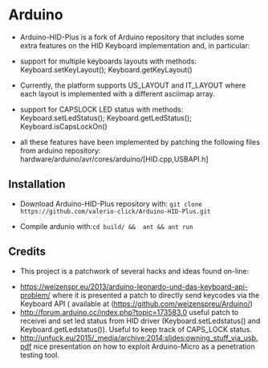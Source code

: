 Arduino
========

* Arduino-HID-Plus is a fork of Arduino repository that includes some extra 
features on the HID Keyboard implementation and, in particular:

* support for multiple keyboards layouts with methods: Keyboard.setKeyLayout(); Keyboard.getKeyLayout()

* Currently, the platform supports US_LAYOUT and IT_LAYOUT where each layout is implemented with a different asciimap array.

* support for CAPSLOCK LED status with methods: Keyboard.setLedStatus(); Keyboard.getLedStatus(); Keyboard.isCapsLockOn()

* all these features have been implemented by patching the following files from arduino repository: hardware/arduino/avr/cores/arduino/[HID.cpp,USBAPI.h]


Installation
------------
* Download Arduino-HID-Plus repository with: ```git clone https://github.com/valerio-click/Arduino-HID-Plus.git```

* Compile ardunio with:```cd build/ &&  ant && ant run```

Credits
-------
* This project is a patchwork of several hacks and ideas found on-line:
- https://weizenspr.eu/2013/arduino-leonardo-und-das-keyboard-api-problem/
  where it is presented a patch to directly send keycodes via the Keyboard API (  available at (https://github.com/weizenspreu/Arduino/) 
- http://forum.arduino.cc/index.php?topic=173583.0 useful patch to receivei and set led status from HID driver (Keyboard.setLedstatus() and Keyboard.getLedstatus()). Useful to keep track of CAPS_LOCK status.
- http://unfuck.eu/2015/_media/archive:2014:slides:owning_stuff_via_usb.pdf nice presentation on how to exploit Arduino-Micro as a penetration testing tool.
